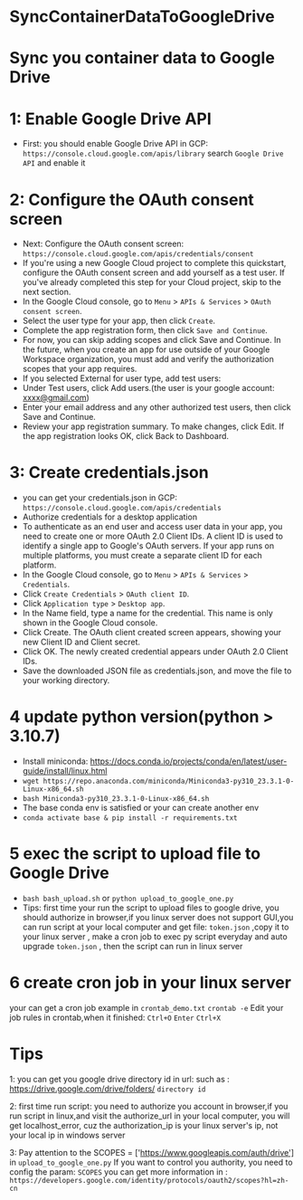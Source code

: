 # SyncContainerDataToGoogleDrive

# Sync you container data to Google Drive

# 1: Enable Google Drive API
* First: you should enable Google Drive API in GCP: `https://console.cloud.google.com/apis/library`
  search `Google Drive API` and enable it


# 2: Configure the OAuth consent screen
* Next: Configure the OAuth consent screen: `https://console.cloud.google.com/apis/credentials/consent`
* If you're using a new Google Cloud project to complete this quickstart, configure the OAuth consent screen and add yourself as a test user. If you've already completed this step for your Cloud project, skip to the next section.
* In the Google Cloud console, go to `Menu`  > `APIs & Services` > `OAuth consent screen`.
* Select the user type for your app, then click `Create`.
* Complete the app registration form, then click `Save and Continue`.
* For now, you can skip adding scopes and click Save and Continue. In the future, when you create an app for use outside of your Google Workspace organization, you must add and verify the authorization scopes that your app requires.
* If you selected External for user type, add test users:
* Under Test users, click Add users.(the user is your google account: xxxx@gmail.com)
* Enter your email address and any other authorized test users, then click Save and Continue.
* Review your app registration summary. To make changes, click Edit. If the app registration looks OK, click Back to Dashboard.

# 3: Create credentials.json
* you can get your credentials.json in GCP: `https://console.cloud.google.com/apis/credentials`
* Authorize credentials for a desktop application
* To authenticate as an end user and access user data in your app, you need to create one or more OAuth 2.0 Client IDs. A client ID is used to identify a single app to Google's OAuth servers. If your app runs on multiple platforms, you must create a separate client ID for each platform.
* In the Google Cloud console, go to `Menu` > `APIs & Services` > `Credentials`.
* Click `Create Credentials` > `OAuth client ID`.
* Click `Application type` > `Desktop app`.
* In the Name field, type a name for the credential. This name is only shown in the Google Cloud console.
* Click Create. The OAuth client created screen appears, showing your new Client ID and Client secret.
* Click OK. The newly created credential appears under OAuth 2.0 Client IDs.
* Save the downloaded JSON file as credentials.json, and move the file to your working directory.


# 4 update python version(python > 3.10.7)
* Install miniconda: https://docs.conda.io/projects/conda/en/latest/user-guide/install/linux.html
* `wget https://repo.anaconda.com/miniconda/Miniconda3-py310_23.3.1-0-Linux-x86_64.sh`
* `bash Miniconda3-py310_23.3.1-0-Linux-x86_64.sh`
* The base conda env is satisfied or your can create another env
* `conda activate base & pip install -r requirements.txt`

# 5 exec the script to upload file to Google Drive
* `bash bash_upload.sh` or `python upload_to_google_one.py`
* Tips: first time your run the script to upload files to google drive, you should authorize in browser,if you linux server does not support GUI,you can run script at your local computer and get file: `token.json` ,copy it to your linux server , make a cron job to exec py script everyday and auto upgrade `token.json` , then the script can run in linux server


# 6 create cron job in your linux server
your can get a cron job example in `crontab_demo.txt`
`crontab -e`
Edit your job rules in crontab,when it finished: `Ctrl+O` `Enter` `Ctrl+X`




# Tips
1: you can get you google drive directory id in url:
  such as : https://drive.google.com/drive/folders/ `directory id`

2: first time run script: you need to authorize you account in browser,if you run script in linux,and visit the authorize_url in your local computer, you will get localhost_error, cuz the authorization_ip is your linux server's ip, not your local ip in windows server

3: Pay attention to the SCOPES = ['https://www.googleapis.com/auth/drive'] in `upload_to_google_one.py`
If you want to control you authority, you need to config the param: `SCOPES`
you can get more information in : `https://developers.google.com/identity/protocols/oauth2/scopes?hl=zh-cn`





